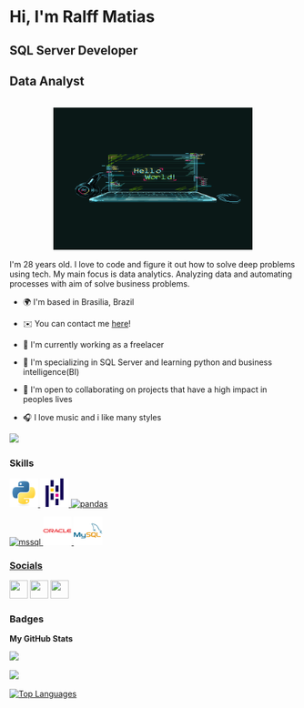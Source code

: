 Hi, I'm Ralff Matias
==========================

SQL Server Developer
-----------------------------
Data Analyst
-----------------------------
<p align="center">
<br/>
<img src="https://raw.githubusercontent.com/ralffmatias/ralffmatias/master/folder/Terminal.gif" alt="Aqui está um pouco sobre mim!" width="350" height="250" >

I'm 28 years old. I love to code and figure it out how to solve deep problems using tech. My main focus is data analytics. Analyzing data and automating processes with aim of solve business problems.

* 🌍  I'm based in Brasilia, Brazil

* ✉️  You can contact me <a href="ralff.mat22@gmail.com" target="_blank">here</a>!

* 🚀  I'm currently working as a freelacer

* 🧠  I'm specializing in SQL Server and learning python and business intelligence(BI)

* 🤝  I'm open to collaborating on projects that have a high impact in peoples lives

* 🎧  I love music and i like many styles

<a href="https://www.github.com/ralffmatias" target="_blank" rel="noreferrer"><img
src="https://img.shields.io/github/followers/ralffmatias?logo=github&style=for-the-badge&color=3382ed&labelColor=171717" /></a>

### Skills

<a href="https://www.python.org" target="_blank" rel="noreferrer"> <img src="https://raw.githubusercontent.com/devicons/devicon/master/icons/python/python-original.svg" alt="python" width="50" height="50"/> </a>
<a href="https://pandas.pydata.org/" target="_blank" rel="noreferrer"> <img src="https://raw.githubusercontent.com/devicons/devicon/2ae2a900d2f041da66e950e4d48052658d850630/icons/pandas/pandas-original.svg" alt="pandas" width="50" height="50"/> </a>
<a href="https://powerbi.microsoft.com/" target="_blank" rel="noreferrer"> <img src="https://www.vectorlogo.zone/logos/microsoft_powerbi/microsoft_powerbi-icon.svg" alt="pandas" width="50" height="50"/> </a>

<a href="https://www.microsoft.com/en-us/sql-server" target="_blank" rel="noreferrer"> <img src="https://www.svgrepo.com/show/303229/microsoft-sql-server-logo.svg" alt="mssql" width="50" height="50"/> </a>
<a href="https: //www.oracle.com/" target="_blank" rel="noreferrer"> <img src="https://raw.githubusercontent.com/devicons/devicon/master/icons/oracle/oracle-original.svg " alt="oracle" width="50" height="50"/> </a>
</a> <a href="https://www.mysql.com/" target="_blank" rel="noreferrer"> <img src="https://raw.githubusercontent.com/devicons/devicon/master/icons/mysql/mysql-original-wordmark.svg" alt="mysql" width="50" height="50"/>

### Socials

<a href="https://www.github.com/ralffmatias" target="_blank" rel="noreferrer"><img src="https://raw.githubusercontent.com/danielcranney/readme-generator/main/public/icons/socials/github.svg" width="32" height="32" /></a> 
<a href="https://www.linkedin.com/in/ralff-matias-0a378b252" target="_blank" rel="noreferrer"><img src="https://raw.githubusercontent.com/danielcranney/readme-generator/main/public/icons/socials/linkedin.svg" width="32" height="32" /></a> <a href="https://instagram.com/ralffmatias?igshid=ZDdkNTZiNTM=" target="_blank" rel="noreferrer"><img src="https://raw.githubusercontent.com/danielcranney/readme-generator/main/public/icons/socials/instagram.svg" width="32" height="32" /></a> 
<p align="center">
  
### Badges

<b>My GitHub Stats</b>

<a href="http://www.github.com/ralffmatias"><img src="https://github-readme-stats.vercel.app/api/top-langs?username=ralffmatias&show_icons=true&locale=en&layout=compact" /></a>

<a href="http://www.github.com/ralffmatias"><img src="https://github-readme-streak-stats.herokuapp.com/?user=ralffmatias&stroke=ffffff&background=171717&ring=ff7f00&fire=ff7f00&currStreakNum=ffffff&currStreakLabel=ff7f00&sideNums=ffffff&sideLabels=ffffff&dates=ffffff&hide_border=true" /></a>

<a href="https://github.com/ralffmatias" align="left"><img src="https://github-readme-stats.vercel.app/api?username=ralffmatias&show_icons=true&locale=en" alt="Top Languages" /></a>

